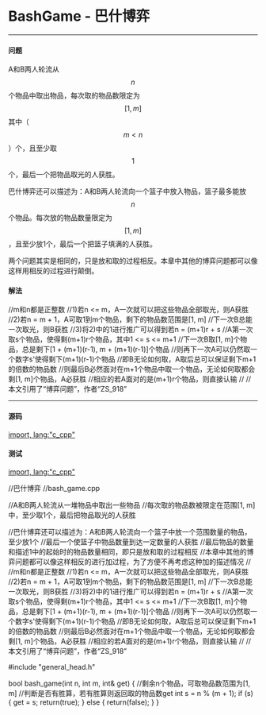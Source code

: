 <script type="text/javascript" src="https://cdnjs.cloudflare.com/ajax/libs/mathjax/2.7.1/MathJax.js?config=TeX-AMS-MML_HTMLorMML"/></script>
<script> gitbook.events.bind("page.change", function() { MathJax.Hub.Queue(["Typeset",MathJax.Hub]); } </script>

# BashGame - 巴什博弈

--------

#### 问题

A和B两人轮流从$$ n $$个物品中取出物品，每次取的物品数限定为$$ [1, m] $$其中（$$ m \lt n $$）个，且至少取$$ 1 $$个，最后一个把物品取光的人获胜。

巴什博弈还可以描述为：A和B两人轮流向一个篮子中放入物品，篮子最多能放$$ n $$个物品。每次放的物品数量限定为$$ [1, m] $$，且至少放1个，最后一个把篮子填满的人获胜。

两个问题其实是相同的，只是放和取的过程相反。本章中其他的博弈问题都可以像这样用相反的过程进行颠倒。

#### 解法

//m和n都是正整数
//1)若n <= m，A一次就可以把这些物品全部取光，则A获胜
//2)若n = m + 1，A可取1到m个物品，剩下的物品数范围是[1, m]
//下一次B总能一次取光，则B获胜
//3)将2)中的1进行推广可以得到若n = (m+1)r + s
//A第一次取s个物品，使得剩(m+1)r个物品，其中1 <= s <= m+1
//下一次B取[1, m]个物品，总是剩下[1 + (m+1)(r-1), m + (m+1)(r-1)]个物品
//则再下一次A可以仍然取一个数字s'使得剩下(m+1)(r-1)个物品
//即B无论如何取，A取后总可以保证剩下m+1的倍数的物品数
//则最后B必然面对在m+1个物品中取一个物品，无论如何取都会剩[1, m]个物品，A必获胜
//相应的若A面对的是(m+1)r个物品，则直接认输
//
//本文引用了“博弈问题”，作者“ZS_918”

--------

#### 源码

[import, lang:"c_cpp"](../../../../src/DynamicProgramming/KnapsackDP/CompleteKnapsack.hpp)

#### 测试

[import, lang:"c_cpp"](../../../../src/DynamicProgramming/KnapsackDP/CompleteKnapsack.cpp)


//巴什博弈
//bash_game.cpp

//A和B两人轮流从一堆物品中取出一些物品
//每次取的物品数被限定在范围[1, m]中，至少取1个，最后把物品取光的人获胜

//巴什博弈还可以描述为：A和B两人轮流向一个篮子中放一个范围数量的物品，至少放1个
//最后一个使篮子中物品数量到达一定数量的人获胜
//最后物品的数量和描述1中的起始时的物品数量相同，即只是放和取的过程相反
//本章中其他的博弈问题都可以像这样相反的进行加过程，为了方便不再考虑这种加的描述情况
//
//m和n都是正整数
//1)若n <= m，A一次就可以把这些物品全部取光，则A获胜
//2)若n = m + 1，A可取1到m个物品，剩下的物品数范围是[1, m]
//下一次B总能一次取光，则B获胜
//3)将2)中的1进行推广可以得到若n = (m+1)r + s
//A第一次取s个物品，使得剩(m+1)r个物品，其中1 <= s <= m+1
//下一次B取[1, m]个物品，总是剩下[1 + (m+1)(r-1), m + (m+1)(r-1)]个物品
//则再下一次A可以仍然取一个数字s'使得剩下(m+1)(r-1)个物品
//即B无论如何取，A取后总可以保证剩下m+1的倍数的物品数
//则最后B必然面对在m+1个物品中取一个物品，无论如何取都会剩[1, m]个物品，A必获胜
//相应的若A面对的是(m+1)r个物品，则直接认输
//
//本文引用了“博弈问题”，作者“ZS_918”

#include "general_head.h"

bool bash_game(int n, int m, int& get)
{
  //剩余n个物品，可取物品数范围为[1, m]
  //判断是否有胜算，若有胜算则返回取的物品数get
  int s = n % (m + 1);
  if (s) {
    get = s;
    return(true);
  } else {
    return(false);
  }
}

